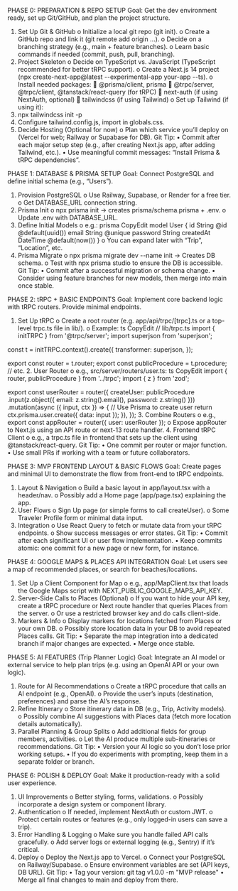 PHASE 0: PREPARATION & REPO SETUP
Goal: Get the dev environment ready, set up Git/GitHub, and plan the project structure.
1.	Set Up Git & GitHub
o	Initialize a local git repo (git init).
o	Create a GitHub repo and link it (git remote add origin ...).
o	Decide on a branching strategy (e.g., main + feature branches).
o	Learn basic commands if needed (commit, push, pull, branching).
2.	Project Skeleton
o	Decide on TypeScript vs. JavaScript (TypeScript recommended for better tRPC support).
o	Create a Next.js 14 project (npx create-next-app@latest --experimental-app your-app --ts).
o	Install needed packages:
	@prisma/client, prisma
	@trpc/server, @trpc/client, @tanstack/react-query (for tRPC)
	next-auth (if using NextAuth, optional)
	tailwindcss (if using Tailwind)
o	Set up Tailwind (if using it):
1.	npx tailwindcss init -p
2.	Configure tailwind.config.js, import in globals.css.
3.	Decide Hosting (Optional for now)
o	Plan which service you’ll deploy on (Vercel for web; Railway or Supabase for DB).
Git Tip:
•	Commit after each major setup step (e.g., after creating Next.js app, after adding Tailwind, etc.).
•	Use meaningful commit messages: “Install Prisma & tRPC dependencies”.
 
PHASE 1: DATABASE & PRISMA SETUP
Goal: Connect PostgreSQL and define initial schema (e.g., “Users”).
1.	Provision PostgreSQL
o	Use Railway, Supabase, or Render for a free tier.
o	Get DATABASE_URL connection string.
2.	Prisma Init
o	npx prisma init → creates prisma/schema.prisma + .env.
o	Update .env with DATABASE_URL.
3.	Define Initial Models
o	e.g.:
prisma
CopyEdit
model User {
  id        String  @id @default(uuid())
  email     String  @unique
  password  String
  createdAt DateTime @default(now())
}
o	You can expand later with “Trip”, “Location”, etc.
4.	Prisma Migrate
o	npx prisma migrate dev --name init → Creates DB schema.
o	Test with npx prisma studio to ensure the DB is accessible.
Git Tip:
•	Commit after a successful migration or schema change.
•	Consider using feature branches for new models, then merge into main once stable.
 
PHASE 2: tRPC + BASIC ENDPOINTS
Goal: Implement core backend logic with tRPC routers. Provide minimal endpoints.
1.	Set Up tRPC
o	Create a root router (e.g. app/api/trpc/[trpc].ts or a top-level trpc.ts file in lib/).
o	Example:
ts
CopyEdit
// lib/trpc.ts
import { initTRPC } from '@trpc/server';
import superjson from 'superjson';

const t = initTRPC.context<YourContext>().create({
  transformer: superjson,
});

export const router = t.router;
export const publicProcedure = t.procedure;
// etc.
2.	User Router
o	e.g., src/server/routers/user.ts:
ts
CopyEdit
import { router, publicProcedure } from '../trpc';
import { z } from 'zod';

export const userRouter = router({
  createUser: publicProcedure
    .input(z.object({ email: z.string().email(), password: z.string() }))
    .mutation(async ({ input, ctx }) => {
      // Use Prisma to create user
      return ctx.prisma.user.create({ data: input });
    }),
});
3.	Combine Routers
o	e.g., export const appRouter = router({ user: userRouter });
o	Expose appRouter to Next.js using an API route or next-13 route handler.
4.	Frontend tRPC Client
o	e.g., a trpc.ts file in frontend that sets up the client using @tanstack/react-query.
Git Tip:
•	One commit per router or major function.
•	Use small PRs if working with a team or future collaborators.
 
PHASE 3: MVP FRONTEND LAYOUT & BASIC FLOWS
Goal: Create pages and minimal UI to demonstrate the flow from front-end to tRPC endpoints.
1.	Layout & Navigation
o	Build a basic layout in app/layout.tsx with a header/nav.
o	Possibly add a Home page (app/page.tsx) explaining the app.
2.	User Flows
o	Sign Up page (or simple forms to call createUser).
o	Some Traveler Profile form or minimal data input.
3.	Integration
o	Use React Query to fetch or mutate data from your tRPC endpoints.
o	Show success messages or error states.
Git Tip:
•	Commit after each significant UI or user flow implementation.
•	Keep commits atomic: one commit for a new page or new form, for instance.
 
PHASE 4: GOOGLE MAPS & PLACES API INTEGRATION
Goal: Let users see a map of recommended places, or search for beaches/locations.
1.	Set Up a Client Component for Map
o	e.g., app/MapClient.tsx that loads the Google Maps script with NEXT_PUBLIC_GOOGLE_MAPS_API_KEY.
2.	Server-Side Calls to Places (Optional)
o	If you want to hide your API key, create a tRPC procedure or Next route handler that queries Places from the server.
o	Or use a restricted browser key and do calls client-side.
3.	Markers & Info
o	Display markers for locations fetched from Places or your own DB.
o	Possibly store location data in your DB to avoid repeated Places calls.
Git Tip:
•	Separate the map integration into a dedicated branch if major changes are expected.
•	Merge once stable.
 
PHASE 5: AI FEATURES (Trip Planner Logic)
Goal: Integrate an AI model or external service to help plan trips (e.g. using an OpenAI API or your own logic).
1.	Route for AI Recommendations
o	Create a tRPC procedure that calls an AI endpoint (e.g., OpenAI).
o	Provide the user’s inputs (destination, preferences) and parse the AI’s response.
2.	Refine Itinerary
o	Store itinerary data in DB (e.g., Trip, Activity models).
o	Possibly combine AI suggestions with Places data (fetch more location details automatically).
3.	Parallel Planning & Group Splits
o	Add additional fields for group members, activities.
o	Let the AI produce multiple sub-itineraries or recommendations.
Git Tip:
•	Version your AI logic so you don’t lose prior working setups.
•	If you do experiments with prompting, keep them in a separate folder or branch.
 
PHASE 6: POLISH & DEPLOY
Goal: Make it production-ready with a solid user experience.
1.	UI Improvements
o	Better styling, forms, validations.
o	Possibly incorporate a design system or component library.
2.	Authentication
o	If needed, implement NextAuth or custom JWT.
o	Protect certain routes or features (e.g., only logged-in users can save a trip).
3.	Error Handling & Logging
o	Make sure you handle failed API calls gracefully.
o	Add server logs or external logging (e.g., Sentry) if it’s critical.
4.	Deploy
o	Deploy the Next.js app to Vercel.
o	Connect your PostgreSQL on Railway/Supabase.
o	Ensure environment variables are set (API keys, DB URL).
Git Tip:
•	Tag your version: git tag v1.0.0 -m "MVP release"
•	Merge all final changes to main and deploy from there.

